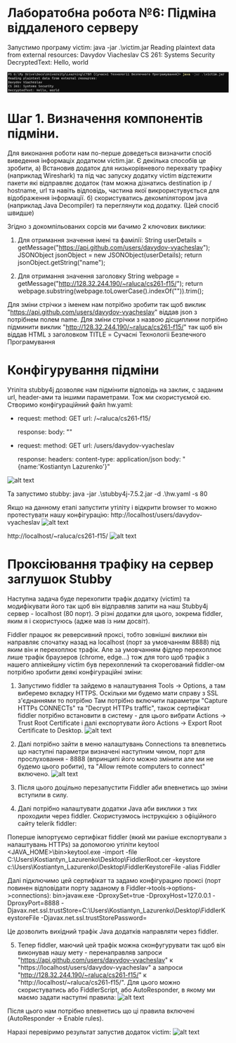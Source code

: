 # Лаборатобна робота №6: Підміна віддаленого серверу

Запустимо програму victim:
java -jar .\victim.jar
Reading plaintext data from external resources:
Davydov Viacheslav
CS 261: Systems Security
DecryptedText: Hello, world

![alt text](https://github.com/Konstantin86/SecuredProgramming_KostiantynLazurenko/blob/main/lab06/victim1.png?raw=true)

# Шаг 1. Визначення компонентів підміни. 
Для виконання роботи нам по-перше доведеться визначити спосіб виведення інформаціх додатком  victim.jar. Є декілька способів це зробити, 
а) Встановив додаток для низькорівневого перехвату трафіку (наприклад Wireshark) та під час запуску додатку victim відстежити пакети які відправляє додаток (там можна дізнатись destination ip / hostname, url та навіть відповідь, частина якої викрористувується для відображення інформації.
б) скористуватись декомпілятором java (наприклад Java Decompiler) та переглянути код додатку. (Цей спосіб швидше)

Згідно з докомпільованих сорсів ми бачимо 2 ключових виклики:
1) Для отримання значення імені та фамілії:
String userDetails = getMessage("https://api.github.com/users/davydov-vyacheslav");
JSONObject jsonObject = new JSONObject(userDetails);
return jsonObject.getString("name");

2) Для отримання значення заголовку
String webpage = getMessage("http://128.32.244.190/~raluca/cs261-f15/");
return webpage.substring(webpage.toLowerCase().indexOf("<title>\n") + "<title>\n".length(), webpage.toLowerCase().indexOf("</title>")).trim();

Для зміни стрічки з іменем нам потрібно зробити так щоб виклик "https://api.github.com/users/davydov-vyacheslav" віддав json з потрібнем полем name.
Для зміни стрічки з назвою дісциплини потрібно підминити виклик "http://128.32.244.190/~raluca/cs261-f15/" так щоб він віддав HTML з заголовком TITLE = Сучаснi Технологii Безпечного Програмування

# Конфігурування підміни
Утіліта stubby4j дозволяє нам підмінити відповідь на заклик, с заданим url, header-ами та іншими параметрами. Тож ми скористуємой єю.
Створимо конфігураційний файл hw.yaml:

-  request:
      method: GET
      url: /~raluca/cs261-f15/

   response:
      body: "<HTML><HEAD><TITLE>Сучасні технології безпечного програмування</TITLE></HEAD></HTML>"


-  request:
      method: GET
      url: /users/davydov-vyacheslav

      
   response:
      headers:
        content-type: application/json
      body: "{name:'Kostiantyn Lazurenko'}"

![alt text](https://github.com/Konstantin86/SecuredProgramming_KostiantynLazurenko/blob/main/lab08/config.jpg?raw=true)

Та запустимо stubby:
java -jar .\stubby4j-7.5.2.jar -d .\hw.yaml -s 80

Якщо на данному етапі запустити утіліту і відкрити browser то можно протестувати нашу конфігурацію:
http://localhost/users/davydov-vyacheslav
![alt text](https://github.com/Konstantin86/SecuredProgramming_KostiantynLazurenko/blob/main/lab08/stubby_test1.png?raw=true)

http://localhost/~raluca/cs261-f15/
![alt text](https://github.com/Konstantin86/SecuredProgramming_KostiantynLazurenko/blob/main/lab08/stubby_test2.jpg?raw=true)

# Проксіювання трафіку на сервер заглушок Stubby

Наступна задача буде перехопити трафік додатку (victim) та модифікувати його так щоб він відправляв запити на наш Stubby4j сервер - localhost (80 порт). Э різні додатки для цього, зокрема fiddler, яким я і скористуюсь (адже мав із ним досвіт).

Fiddler працює як реверсивний проксі, тобто зовнішні виклики він направляє спочатку назад на localhost (порт за умовчанням 8888) під яким він и перехоплює трафік. Але за умовчанням фідлер перехоплює лише трафік браузеров (chrome, edge...) тож для того щоб трафік з нашего аплікейшну victim був перехоплений та скорегований fiddler-ом потрібно зробити деякі конфігураційні зміни:
1. Запустимо fiddler та зайдемо в налаштування Tools -> Options, а там виберемо вкладку HTTPS. Оскільки ми будемо мати справу з SSL з'єднаннями то потрібно Там потрібно включити параметри "Capture HTTPs CONNECTs" та "Decrypt HTTPs traffic", також сертифікат fiddler потрібно встановити в систему - для цього вибрати Actions -> Trust Root Certificate і далі експортувати його Actions -> Export Root Certificate to Desktop.
![alt text](https://github.com/Konstantin86/SecuredProgramming_KostiantynLazurenko/blob/main/lab08/fiddler_https.jpg?raw=true)
2. Далі потрібно зайти в меню налаштувань Connections та впевпетись що наступні параметри визначені наступним чином, порт для прослуховання - 8888 (впринципі його можно змінити але ми не будемо цього робити), та "Allow remote computers to connect" включено.
![alt text](https://github.com/Konstantin86/SecuredProgramming_KostiantynLazurenko/blob/main/lab08/fiddler_connections.jpg?raw=true)

3. Після цього доцільно перезапустити Fiddler аби впевнетись що зміни вступили в силу.

4. Далі потрібно налаштувати додатки Java аби виклики з тих проходили через fiddler. Скористуэмось інструкцією з офіційного сайту telerik fiddler:

Поперше імпортуємо сертифікат fiddler (який ми раніше експортували з налаштувань HTTPs) за допомогою утіліти keytool
<JAVA_HOME>\bin>keytool.exe -import -file C:\Users\Kostiantyn_Lazurenko\Desktop\FiddlerRoot.cer -keystore c:\Users\Kostiantyn_Lazurenko\Desktop\FiddlerKeystoreFile -alias Fiddler

Далі підключимо цей сертифікат та задамо конфігурацию проксі (порт повинен відповідати порту заданому в Fiddler->tools->options->connections):
bin>javaw.exe -DproxySet=true -DproxyHost=127.0.0.1 -DproxyPort=8888 -Djavax.net.ssl.trustStore=C:\Users\Kostiantyn_Lazurenko\Desktop\FiddlerKeystoreFile -Djavax.net.ssl.trustStorePassword=<password>

Це дозволить вихідний трафік Java додатків направляти через fiddler.

5. Тепер fiddler, маючий цей трафік можна сконфугурувати так щоб він виконував нашу мету - перенаправляв запроси "https://api.github.com/users/davydov-vyacheslav" к "https://localhost/users/davydov-vyacheslav" а запроси "http://128.32.244.190/~raluca/cs261-f15/" к "http://localhost/~raluca/cs261-f15/". Для цього можно скористуватись або FiddlerScript, або AutoResponder, в якому ми маємо задати наступні правила:
![alt text](https://github.com/Konstantin86/SecuredProgramming_KostiantynLazurenko/blob/main/lab08/fiddler_autoresponder.jpg?raw=true)

Після цього нам потрібно впевнетись що ці правила включені (AutoResponder -> Enable rules).

Наразі перевіримо результат запустив додаток victim:
![alt text](https://github.com/Konstantin86/SecuredProgramming_KostiantynLazurenko/blob/main/lab08/victim2.png?raw=true)